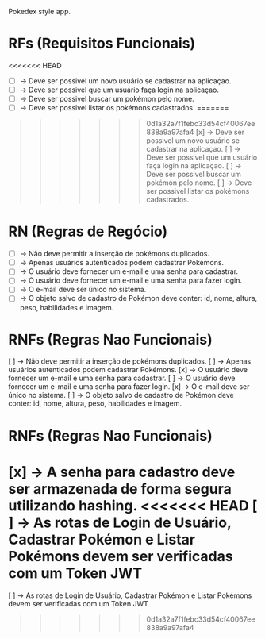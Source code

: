 Pokedex style app.

# RFs (Requisitos Funcionais)

<<<<<<< HEAD
- [ ] -> Deve ser possivel um novo usuário se cadastrar na aplicaçao.
- [ ] -> Deve ser possivel que um usuário faça login na aplicaçao.
- [ ] -> Deve ser possivel buscar um pokémon pelo nome.
- [ ] -> Deve ser possivel listar os pokémons cadastrados.
=======
>>>>>>> 0d1a32a7f1febc33d54cf40067ee838a9a97afa4
[x] -> Deve ser possivel um novo usuário se cadastrar na aplicaçao.
[ ] -> Deve ser possivel que um usuário faça login na aplicaçao.
[ ] -> Deve ser possivel buscar um pokémon pelo nome.
[ ] -> Deve ser possivel listar os pokémons cadastrados.


# RN (Regras de Regócio)

- [ ] -> Não deve permitir a inserção de pokémons duplicados.
- [ ] -> Apenas usuários autenticados podem cadastrar Pokémons.
- [ ] -> O usuário deve fornecer um e-mail e uma senha para cadastrar.
- [ ] -> O usuário deve fornecer um e-mail e uma senha para fazer login.
- [ ] -> O e-mail deve ser único no sistema.
- [ ] -> O objeto salvo de cadastro de Pokémon deve conter: id, nome, altura, peso, habilidades e imagem.

# RNFs (Regras Nao Funcionais)

[ ] -> Não deve permitir a inserção de pokémons duplicados.
[ ] -> Apenas usuários autenticados podem cadastrar Pokémons.
[x] -> O usuário deve fornecer um e-mail e uma senha para cadastrar.
[ ] -> O usuário deve fornecer um e-mail e uma senha para fazer login.
[x] -> O e-mail deve ser único no sistema.
[ ] -> O objeto salvo de cadastro de Pokémon deve conter: id, nome, altura, peso, habilidades e imagem.

# RNFs (Regras Nao Funcionais)

[x] -> A senha para cadastro deve ser armazenada de forma segura utilizando hashing.
<<<<<<< HEAD
[ ] -> As rotas de Login de Usuário, Cadastrar Pokémon e Listar Pokémons devem ser verificadas com um Token JWT
=======
[ ] -> As rotas de Login de Usuário, Cadastrar Pokémon e Listar Pokémons devem ser verificadas com um Token JWT
>>>>>>> 0d1a32a7f1febc33d54cf40067ee838a9a97afa4
